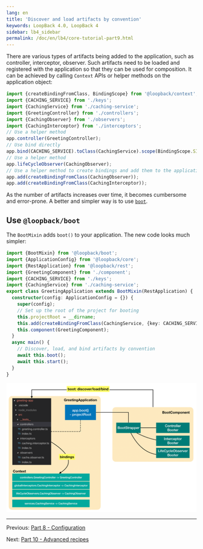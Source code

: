 ```yaml
---
lang: en
title: 'Discover and load artifacts by convention'
keywords: LoopBack 4.0, LoopBack 4
sidebar: lb4_sidebar
permalink: /doc/en/lb4/core-tutorial-part9.html
---
```


There are various types of artifacts being added to the application, such as
controller, interceptor, observer. Such artifacts need to be loaded and
registered with the application so that they can be used for composition. It can
be achieved by calling `Context` APIs or helper methods on the application
object:

```ts
import {createBindingFromClass, BindingScope} from '@loopback/context';
import {CACHING_SERVICE} from './keys';
import {CachingService} from './caching-service';
import {GreetingController} from './controllers';
import {CachingObserver} from './observers';
import {CachingInterceptor} from './interceptors';
// Use a helper method
app.controller(GreetingController);
// Use bind directly
app.bind(CACHING_SERVICE).toClass(CachingService).scope(BindingScope.SINGLETON);
// Use a helper method
app.lifeCycleObserver(CachingObserver);
// Use a helper method to create bindings and add them to the application
app.add(createBindingFromClass(CachingObserver));
app.add(createBindingFromClass(CachingInterceptor));
```

As the number of artifacts increases over time, it becomes cumbersome and
error-prone. A better and simpler way is to use
[`boot`](https://loopback.io/doc/en/lb4/Booting-an-Application.html).

## Use `@loopback/boot`

The `BootMixin` adds `boot()` to your application. The new code looks much
simpler:

```ts
import {BootMixin} from '@loopback/boot';
import {ApplicationConfig} from '@loopback/core';
import {RestApplication} from '@loopback/rest';
import {GreetingComponent} from './component';
import {CACHING_SERVICE} from './keys';
import {CachingService} from './caching-service';
export class GreetingApplication extends BootMixin(RestApplication) {
  constructor(config: ApplicationConfig = {}) {
    super(config);
    // Set up the root of the project for booting
    this.projectRoot = __dirname;
    this.add(createBindingFromClass(CachingService, {key: CACHING_SERVICE}));
    this.component(GreetingComponent);
  }
  async main() {
    // Discover, load, and bind artifacts by convention
    await this.boot();
    await this.start();
  }
}
```

![greeting-app boot](../../imgs/tutorials/core/greeting-app-boot.png)

---

Previous: [Part 8 - Configuration](./8-configuration.md)

Next: [Part 10 - Advanced recipes](./10-advanced-recipes.md)
